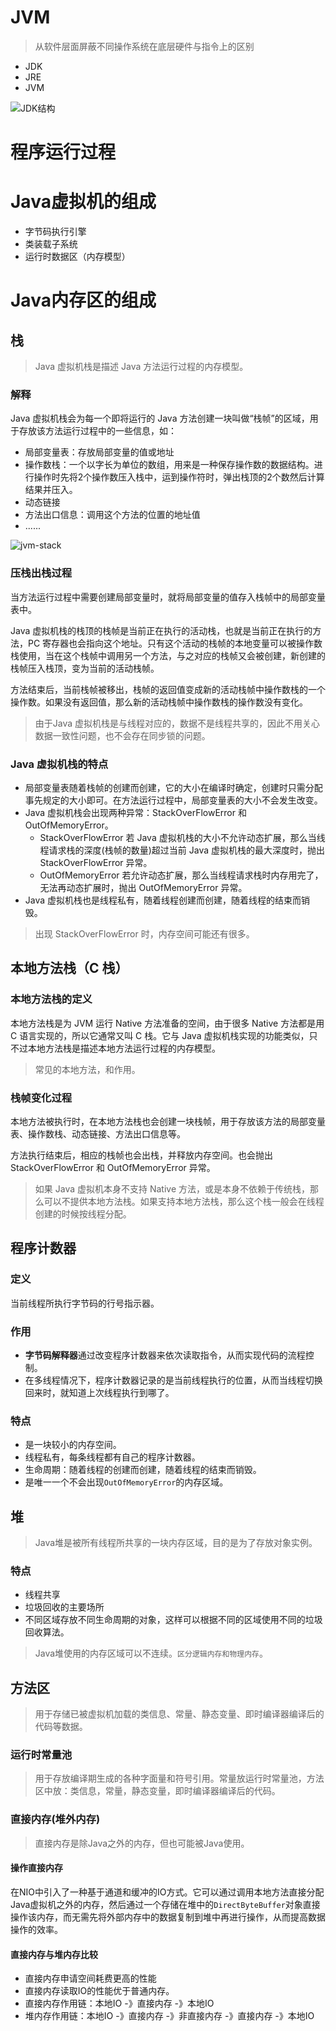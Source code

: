 # JVM
>从软件层面屏蔽不同操作系统在底层硬件与指令上的区别
- JDK
- JRE
- JVM

![JDK结构]( ../img/JDK%20Model.png)
# 程序运行过程

# Java虚拟机的组成
- 字节码执行引擎
- 类装载子系统
- 运行时数据区（内存模型）

# Java内存区的组成
## 栈
>Java 虚拟机栈是描述 Java 方法运行过程的内存模型。

### 解释
Java 虚拟机栈会为每一个即将运行的 Java 方法创建一块叫做“栈帧”的区域，用于存放该方法运行过程中的一些信息，如：
* 局部变量表：存放局部变量的值或地址
* 操作数栈：一个以字长为单位的数组，用来是一种保存操作数的数据结构。进行操作时先将2个操作数压入栈中，运到操作符时，弹出栈顶的2个数然后计算结果并压入。
* 动态链接
* 方法出口信息：调用这个方法的位置的地址值
* ......

![jvm-stack]( ../img/jvm-stack.jpg)

### 压栈出栈过程

当方法运行过程中需要创建局部变量时，就将局部变量的值存入栈帧中的局部变量表中。

Java 虚拟机栈的栈顶的栈帧是当前正在执行的活动栈，也就是当前正在执行的方法，PC 寄存器也会指向这个地址。只有这个活动的栈帧的本地变量可以被操作数栈使用，当在这个栈帧中调用另一个方法，与之对应的栈帧又会被创建，新创建的栈帧压入栈顶，变为当前的活动栈帧。

方法结束后，当前栈帧被移出，栈帧的返回值变成新的活动栈帧中操作数栈的一个操作数。如果没有返回值，那么新的活动栈帧中操作数栈的操作数没有变化。

> 由于Java 虚拟机栈是与线程对应的，数据不是线程共享的，因此不用关心数据一致性问题，也不会存在同步锁的问题。

### Java 虚拟机栈的特点

* 局部变量表随着栈帧的创建而创建，它的大小在编译时确定，创建时只需分配事先规定的大小即可。在方法运行过程中，局部变量表的大小不会发生改变。
* Java 虚拟机栈会出现两种异常：StackOverFlowError 和 OutOfMemoryError。
  * StackOverFlowError  若 Java 虚拟机栈的大小不允许动态扩展，那么当线程请求栈的深度(栈帧的数量)超过当前 Java 虚拟机栈的最大深度时，抛出 StackOverFlowError 异常。
  * OutOfMemoryError  若允许动态扩展，那么当线程请求栈时内存用完了，无法再动态扩展时，抛出 OutOfMemoryError 异常。
* Java 虚拟机栈也是线程私有，随着线程创建而创建，随着线程的结束而销毁。

> 出现 StackOverFlowError 时，内存空间可能还有很多。

## 本地方法栈（C 栈）

### 本地方法栈的定义

本地方法栈是为 JVM 运行 Native 方法准备的空间，由于很多 Native 方法都是用 C 语言实现的，所以它通常又叫 C 栈。它与 Java 虚拟机栈实现的功能类似，只不过本地方法栈是描述本地方法运行过程的内存模型。
>常见的本地方法，和作用。
### 栈帧变化过程

本地方法被执行时，在本地方法栈也会创建一块栈帧，用于存放该方法的局部变量表、操作数栈、动态链接、方法出口信息等。

方法执行结束后，相应的栈帧也会出栈，并释放内存空间。也会抛出 StackOverFlowError 和 OutOfMemoryError 异常。

> 如果 Java 虚拟机本身不支持 Native 方法，或是本身不依赖于传统栈，那么可以不提供本地方法栈。如果支持本地方法栈，那么这个栈一般会在线程创建的时候按线程分配。

## 程序计数器
### 定义
当前线程所执行字节码的行号指示器。

### 作用
- **字节码解释器**通过改变程序计数器来依次读取指令，从而实现代码的流程控制。
- 在多线程情况下，程序计数器记录的是当前线程执行的位置，从而当线程切换回来时，就知道上次线程执行到哪了。

### 特点
- 是一块较小的内存空间。
- 线程私有，每条线程都有自己的程序计数器。
- 生命周期：随着线程的创建而创建，随着线程的结束而销毁。
- 是唯一一个不会出现`OutOfMemoryError`的内存区域。

## 堆
>Java堆是被所有线程所共享的一块内存区域，目的是为了存放对象实例。
### 特点
- 线程共享
- 垃圾回收的主要场所
- 不同区域存放不同生命周期的对象，这样可以根据不同的区域使用不同的垃圾回收算法。
>Java堆使用的内存区域可以不连续。`区分逻辑内存和物理内存`。

## 方法区
>用于存储已被虚拟机加载的类信息、常量、静态变量、即时编译器编译后的代码等数据。
### 运行时常量池
>用于存放编译期生成的各种字面量和符号引用。常量放运行时常量池，方法区中放：类信息，常量，静态变量，即时编译器编译后的代码。
### 直接内存(堆外内存)
>直接内存是除Java之外的内存，但也可能被Java使用。
#### 操作直接内存
在NIO中引入了一种基于通道和缓冲的IO方式。它可以通过调用本地方法直接分配Java虚拟机之外的内存，然后通过一个存储在堆中的`DirectByteBuffer`对象直接操作该内存，而无需先将外部内存中的数据复制到堆中再进行操作，从而提高数据操作的效率。
#### 直接内存与堆内存比较
- 直接内存申请空间耗费更高的性能
- 直接内存读取IO的性能优于普通内存。
- 直接内存作用链：本地IO -》直接内存 -》本地IO
- 堆内存作用链：本地IO -》直接内存 -》非直接内存 -》直接内存 -》本地IO
